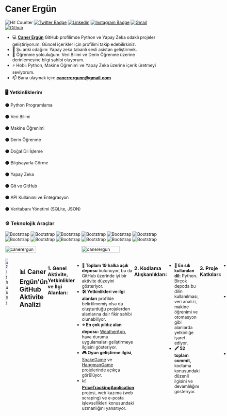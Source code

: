 # Caner Ergün

![Hit Counter](https://img.shields.io/badge/Visitors-5728-brightgreen)
[![Twitter Badge](https://img.shields.io/badge/-Twitter-1da1f2?labelColor=1da1f2&logo=twitter&logoColor=white&link=https://twitter.com/devseu)](https://twitter.com/devseu)
[![Linkedin](https://img.shields.io/badge/-LinkedIn-blue?style=flat&logo=Linkedin&logoColor=white)](https://www.linkedin.com/in/devseu/)
[![Instagram Badge](https://img.shields.io/badge/-Instagram-purple?logo=instagram&logoColor=white&link=https://instagram.com/devseu/)](https://www.instagram.com/devseu)
[![Gmail](https://img.shields.io/badge/-Gmail-c14438?style=flat&logo=Gmail&logoColor=white)](mailto:canerrergunn@gmail.com)
[![Github](https://img.shields.io/github/followers/canerergun?label=Follow&style=social)](https://github.com/canerergun)


- 💻 [**Caner Ergün**](https://github.com/canerergun) GitHub profilimde Python ve Yapay Zeka odaklı projeler geliştiriyorum. Güncel içerikler için profilimi takip edebilirsiniz.
- 🔭 Şu anki odağım: Yapay zeka tabanlı sesli asistan geliştirmek.
- 🌱 Öğrenme yolculuğum: Veri Bilimi ve Derin Öğrenme üzerine derinlemesine bilgi sahibi oluyorum.
- ⚡ Hobi: Python, Makine Öğrenimi ve Yapay Zeka üzerine içerik üretmeyi seviyorum.
- 📫 Bana ulaşmak için: **canerrergunn@gmail.com**

### 🖥 Yetkinliklerim

⚫ Python Programlama

⚫ Veri Bilimi

⚫ Makine Öğrenimi

⚫ Derin Öğrenme

⚫ Doğal Dil İşleme

⚫ Bilgisayarla Görme

⚫ Yapay Zeka

⚫ Git ve GitHub

⚫ API Kullanımı ve Entegrasyon

⚫ Veritabanı Yönetimi (SQLite, JSON)


### ⚙️ Teknolojik Araçlar

![Bootstrap](https://img.shields.io/badge/-Python-05122A?style=social&logo=Python&color=353535) ![Bootstrap](https://img.shields.io/badge/-TensorFlow-05122A?style=social&logo=TensorFlow&color=353535) ![Bootstrap](https://img.shields.io/badge/-PyTorch-05122A?style=social&logo=PyTorch&color=353535) ![Bootstrap](https://img.shields.io/badge/-Scikit%20Learn-05122A?style=social&logo=Scikit-Learn&color=353535) ![Bootstrap](https://img.shields.io/badge/-SQLite-05122A?style=social&logo=SQLite&color=353535) ![Bootstrap](https://img.shields.io/badge/-Pandas-05122A?style=social&logo=Pandas&color=353535) ![Bootstrap](https://img.shields.io/badge/-Numpy-05122A?style=social&logo=Numpy&color=353535) ![Bootstrap](https://img.shields.io/badge/-Matplotlib-05122A?style=social&logo=Matplotlib&color=353535) ![Bootstrap](https://img.shields.io/badge/-Flask-05122A?style=social&logo=Flask&color=353535) ![Bootstrap](https://img.shields.io/badge/-Django-05122A?style=social&logo=Django&color=353535) ![Bootstrap](https://img.shields.io/badge/-Visual%20Studio%20Code-05122A?style=social&logo=Visual-Studio-Code&color=353535) ![Bootstrap](https://img.shields.io/badge/-Pycharm-05122A?style=social&logo=Pycharm&color=353535)

<div style="display: flex; justify-content: space-between; align-items: center;">
  <img 
    width="45%" 
    align="left" 
    src="https://github-readme-stats.vercel.app/api/top-langs?username=canerergun&show_icons=true&locale=en&layout=compact" 
    alt="canerergun"
  />
  <img 
    width="50%" 
    src="https://github-readme-streak-stats.herokuapp.com/?user=canerergun&" 
    alt="canerergun"
  />
</div>

<div style="display: flex; justify-content: space-between; margin-top: 20px;">
  <a href="https://github.com/canerergun">
    <img 
      width="45%" 
      src="https://github-readme-stats.vercel.app/api?username=canerergun" 
      alt="Github Stats"
    />
  </a
</div>

---

## 📊 Caner Ergün'ün GitHub Aktivite Analizi  

### 1. Genel Aktivite, Yetkinlikler ve İlgi Alanları:
- **📁 Toplam 19 halka açık deposu** bulunuyor, bu da GitHub üzerinde iyi bir aktivite düzeyini gösteriyor.  
- **🛠️ Yetkinlikleri ve ilgi alanları** profilde belirtilmemiş olsa da oluşturduğu projelerden alanlarına dair fikir sahibi olunabiliyor.  
- **⭐ En çok yıldız alan deposu:** [WeatherApp](https://github.com/canerergun/WeatherApp), hava durumu uygulamaları geliştirmeye ilgisini gösteriyor.  
- **🎮 Oyun geliştirme ilgisi**, [SnakeGame](https://github.com/canerergun/SnakeGame) ve [HangmanGame](https://github.com/canerergun/HangmanGame) projelerinde açıkça görülüyor.  
- **📈 [PriceTrackingApplication](https://github.com/canerergun/PriceTrackingApplication)** projesi, web kazıma (web scraping) ve e-posta işlevsellikleri konusundaki uzmanlığını yansıtıyor.  

---

### 2. Kodlama Alışkanlıkları:
- **🐍 En sık kullanılan dil:** Python. Birçok depoda bu dilin kullanılması, veri analizi, makine öğrenimi ve otomasyon gibi alanlarda yetkinliğe işaret ediyor.  
- **🖍️ 52 toplam commit**, kodlama konusundaki düzenli ilgisini ve devamlılığını gösteriyor.  

---

### 3. Proje Katkıları:
- **🔗 Harici projelere katkı sağlama** bulunmamakta ("contributedTo" değeri 0).  
- Ancak **⚙️ kişisel projelere odaklanma**, oyunlardan araç uygulamalarına kadar geniş bir yelpazede bağımsız çalışmaları tercih ettiğini gösteriyor.  
- Bu durum, **📚 bağımsız öğrenme ve keşfetme isteğini** işaret ediyor.  

---

### 4. GitHub Varlığı:
- **👥 29 takipçisi**, projelerine olan ilgi ve tanınmayı gösteriyor.  
- **✨ Depoların yıldızlanmaması**, GitHub'da nispeten yeni bir kullanıcı olduğunu ya da projelerin henüz büyük bir kitleye ulaşmadığını işaret ediyor.  
- Kullanıcı profiline ek bilgiler olmaması, GitHub varlığı hakkında daha fazla bilgi edinmeyi sınırlıyor.  

---

### 🌟 Genel Değerlendirme:
Caner Ergün'ün GitHub aktivitesi, Python tabanlı projelere olan ilgisini gösteriyor.  
Hava durumu uygulamaları, oyunlar ve araçlar geliştirme konularında yoğunlaştığı görülüyor.  
Düzenli commit'leri, kodlama ve öğrenmeye olan bağlılığını yansıtıyor.  
Projelerinin genelde kişisel olması, bağımsız öğrenme ve geliştirme yönündeki motivasyonunu ortaya koyuyor.  
Takipçiler ve şu ana kadar oluşturulan projelerle, gelecekte GitHub topluluğunda daha fazla tanınma potansiyeline sahip.
